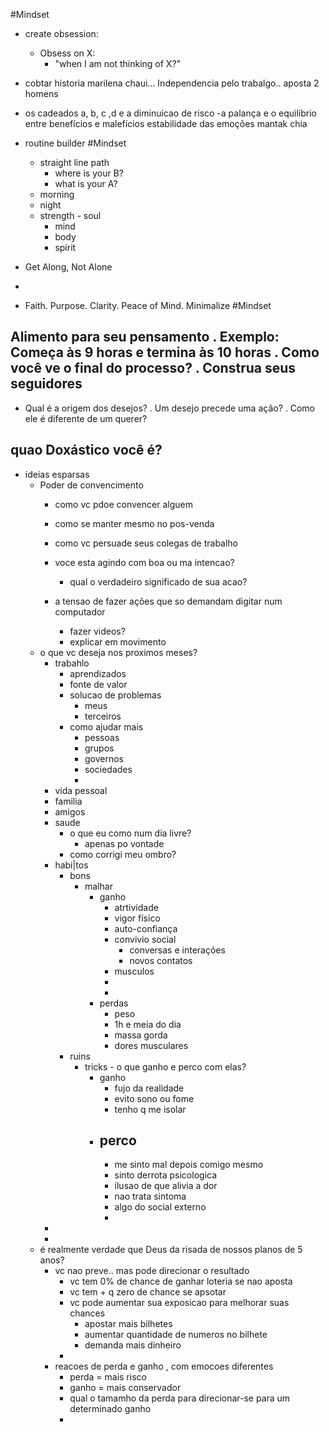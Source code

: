 #Mindset 
- create obsession:
	- Obsess on X:
		- "when I am not thinking of X?"

- cobtar historia marilena chaui... Independencia pelo trabalgo.. aposta 2 homens

- os cadeados a, b, c ,d e a diminuicao de risco
-a palança e o equilíbrio entre benefícios e malefícios
	estabilidade das emoções mantak chia
	
	
- routine builder #Mindset
    - straight line path
        - where is your B?
        - what is your A?
    - morning
    - night
    - strength - soul
        - mind
        - body
        - spirit


- Get Along, Not Alone 
- 
- Faith. Purpose. Clarity. Peace of Mind. Minimalize #Mindset

Alimento para seu pensamento
. Exemplo: Começa às 9 horas e termina às 10 horas
. Como você ve o final do processo?
. Construa seus seguidores
- 
- Qual é a origem dos desejos?
. Um desejo precede uma ação?
. Como ele é diferente de um querer?

quao Doxástico você é?
- 
- ideias esparsas 
    - Poder de convencimento
        - como vc pdoe convencer alguem
        - como se manter mesmo no pos-venda
        - como vc persuade seus colegas de trabalho
        - voce esta agindo com boa ou ma intencao?
            - qual o verdadeiro significado de sua acao?


        - a tensao de fazer ações que so demandam digitar num computador
            - fazer videos?
            - explicar em movimento
    - o que vc deseja nos proximos meses?
        - trabahlo
            - aprendizados
            - fonte de valor
            - solucao de problemas
                - meus
                - terceiros
            - como ajudar mais
                - pessoas
                - grupos
                - governos
                - sociedades
                - 
        - vida pessoal
        - familia
        - amigos
        - saude
            - o que eu como num dia livre?
                - apenas po vontade
            - como corrigi meu ombro?
        - habi|tos
            - bons
                - malhar
                    - ganho
                        - atrtividade
                        - vigor físico
                        - auto-confiança
                        - convivio social
                            - conversas e interações
                            - novos contatos
                        - musculos
                        - 
                        - 
                    - perdas
                        - peso
                        - 1h e meia do dia
                        - massa gorda
                        - dores musculares
            - ruins
                - tricks - o que ganho e perco com elas?
                    - ganho
                        - fujo da realidade
                        - evito sono ou fome
                        - tenho q me isolar
                    - perco
                        - 
                        - me sinto mal depois comigo mesmo
                        - sinto derrota psicologica
                        - ilusao de que alivia a dor
                        - nao trata sintoma
                        - algo do social externo
                        - 
        - 
        - 
    - é realmente verdade que Deus da risada de nossos planos de 5 anos?
        - vc nao preve.. mas pode direcionar o resultado
            - vc tem 0% de chance de ganhar loteria se nao aposta
            - vc tem + q zero de chance se apsotar
            - vc pode aumentar sua exposicao para melhorar suas chances
                - apostar mais bilhetes
                - aumentar quantidade de numeros no bilhete
                - demanda mais dinheiro
            - 
        - reacoes de perda e ganho , com emocoes diferentes
            - perda = mais risco
            - ganho = mais conservador
            - qual o tamamho da perda para direcionar-se para um determinado ganho
            - 
 
